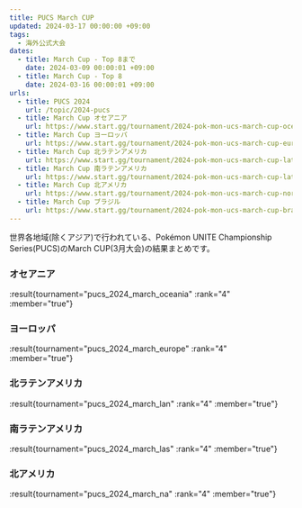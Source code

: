```yaml
---
title: PUCS March CUP
updated: 2024-03-17 00:00:00 +09:00
tags:
  - 海外公式大会
dates:
  - title: March Cup - Top 8まで
    date: 2024-03-09 00:00:01 +09:00
  - title: March Cup - Top 8
    date: 2024-03-16 00:00:01 +09:00
urls:
  - title: PUCS 2024
    url: /topic/2024-pucs
  - title: March Cup オセアニア
    url: https://www.start.gg/tournament/2024-pok-mon-ucs-march-cup-oceania/details
  - title: March Cup ヨーロッパ
    url: https://www.start.gg/tournament/2024-pok-mon-ucs-march-cup-europe/details
  - title: March Cup 北ラテンアメリカ
    url: https://www.start.gg/tournament/2024-pok-mon-ucs-march-cup-latin-america-north/details
  - title: March Cup 南ラテンアメリカ
    url: https://www.start.gg/tournament/2024-pok-mon-ucs-march-cup-latin-america-south/details
  - title: March Cup 北アメリカ
    url: https://www.start.gg/tournament/2024-pok-mon-ucs-march-cup-north-america/details
  - title: March Cup ブラジル
    url: https://www.start.gg/tournament/2024-pok-mon-ucs-march-cup-brazil/details
---
```


世界各地域(除くアジア)で行われている、Pokémon UNITE Championship Series(PUCS)のMarch CUP(3月大会)の結果まとめです。

<!-- more -->

### オセアニア

:result{tournament="pucs_2024_march_oceania" :rank="4" :member="true"}

### ヨーロッパ

:result{tournament="pucs_2024_march_europe" :rank="4" :member="true"}

### 北ラテンアメリカ

:result{tournament="pucs_2024_march_lan" :rank="4" :member="true"}

### 南ラテンアメリカ

:result{tournament="pucs_2024_march_las" :rank="4" :member="true"}

### 北アメリカ

:result{tournament="pucs_2024_march_na" :rank="4" :member="true"}